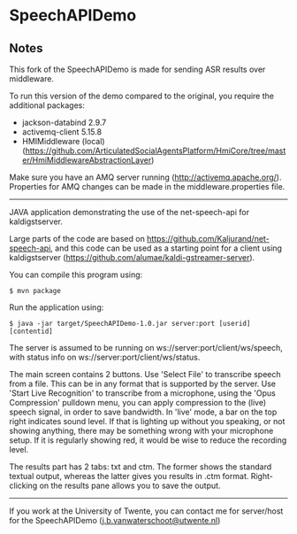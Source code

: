 # SpeechAPIDemo
## Notes
This fork of the SpeechAPIDemo is made for sending ASR results over middleware.

To run this version of the demo compared to the original, you require the additional packages:
- jackson-databind 2.9.7
- activemq-client 5.15.8
- HMIMiddleware (local) (https://github.com/ArticulatedSocialAgentsPlatform/HmiCore/tree/master/HmiMiddlewareAbstractionLayer)

Make sure you have an AMQ server running (http://activemq.apache.org/). Properties for AMQ changes can be made in the middleware.properties file.

---
JAVA application demonstrating the use of the net-speech-api for kaldigstserver.

Large parts of the code are based on https://github.com/Kaljurand/net-speech-api, and this code 
can be used as a starting point for a client using kaldigstserver (https://github.com/alumae/kaldi-gstreamer-server).

You can compile this program using:

`$ mvn package`

Run the application using:

`$ java -jar target/SpeechAPIDemo-1.0.jar server:port [userid] [contentid]`

The server is assumed to be running on ws://server:port/client/ws/speech, with status info on ws://server:port/client/ws/status.

The main screen contains 2 buttons. Use 'Select File' to transcribe speech from a file. This can be in any format that is supported by the server. Use 'Start Live Recognition' to transcribe from a microphone, using the 'Opus Compression' pulldown menu, you can apply compression to the (live) speech signal, in order to save bandwidth. In 'live' mode, a bar on the top right indicates sound level. If that is lighting up without you speaking, or not showing anything, there may be something wrong with your microphone setup. If it is regularly showing red, it would be wise to reduce the recording level.

The results part has 2 tabs: txt and ctm. The former shows the standard textual output, whereas the latter gives you results in .ctm format. Right-clicking on the results pane allows you to save the output.

--- 
If you work at the University of Twente, you can contact me for server/host for the SpeechAPIDemo (j.b.vanwaterschoot@utwente.nl)
